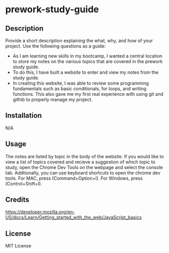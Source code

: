 # prework-study-guide

## Description

Provide a short description explaining the what, why, and how of your project. Use the following questions as a guide:

- As I am learning new skills in my bootcamp, I wanted a central location to store my notes on the various topics that are covered in the prework study guide.
- To do this, I have built a website to enter and view my notes from the study guide.
- In creating this website, I was able to review some programming fundamentals such as basic conditionals, for loops, and writing functions. This also gave me my first real experience with using git and githib to properly manage my project.

## Installation

N/A

## Usage

The notes are listed by topic in the body of the website. If you would like to view a list of topics covered and recieve a suggestion of which topic to study, open the Chrome Dev Tools on the webpage and select the console tab. Addtionally, you can use keyboard shortcuts to open the chrome dev tools. For MAC, press (Command+Option+I). For Windows, press (Control+Shift+I).

## Credits

https://developer.mozilla.org/en-US/docs/Learn/Getting_started_with_the_web/JavaScript_basics

## License

MIT License
